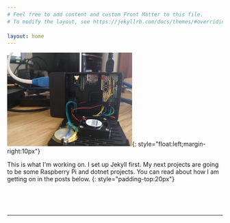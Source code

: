```yaml
---
# Feel free to add content and custom Front Matter to this file.
# To modify the layout, see https://jekyllrb.com/docs/themes/#overriding-theme-defaults

layout: home
---
```


![RPI LED Board](assets/images/Raspberrypi-led-board.jpg){: style="float:left;margin-right:10px"}

This is what I'm working on.
I set up Jekyll first. My next projects are going to be some Raspberry Pi and dotnet projects. You can read about how I am getting on in the posts below.
{: style="padding-top:20px"}

&nbsp;
<div style="clear:both"></div>
<br/>
<hr/>